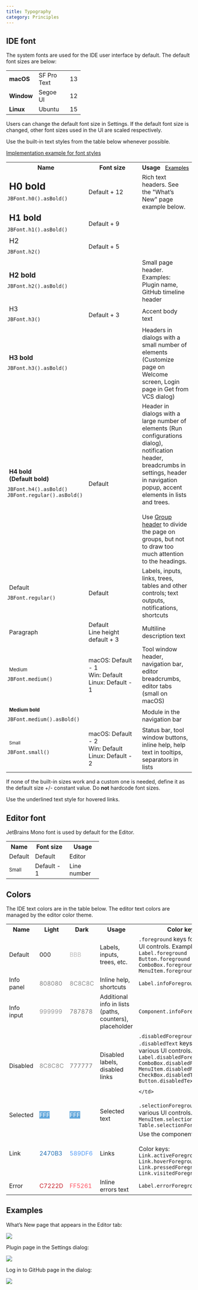 ```yaml
---
title: Typography
category: Principles
---
```


## IDE font

The system fonts are used for the IDE user interface by default. The default font sizes are below:

<table style="width: 40%;">
<col width="35%">
<col width="45%">
  <tr class="table-line">
    <td> <strong> macOS </strong> </td>
    <td> SF Pro Text  </td> 
    <td> 13 </td>
  </tr>
  <tr class="table-line">
    <td> <strong>Window</strong> </td>
    <td> Segoe UI </td>
    <td> 12 </td>
  </tr>
  <tr>
    <td> <strong>Linux</strong> </td>
    <td> Ubuntu </td>
    <td> 15 </td>
  </tr>
</table>


Users can change the default font size in Settings. If the default font size is changed, other font sizes used in the UI are scaled respectively.

Use the built-in text styles from the table below whenever possible.

<aside class="note sideblock _visible"><a href="https://github.com/JetBrains/intellij-community/blob/2b64d3b15dbd16ae03b3f0fd40a503c65601e3b0/platform/platform-impl/src/com/intellij/internal/LabelSizeDemoAction.kt#L13">Implementation example for&nbsp;font styles</a> </aside>

<table style="width: 100%;" class="table-left-padding">
<col width="23%">
<col width="30%">
  <th class="table-line"> Name </th>
  <th class="table-line"> Font size </th>
  <th class="table-line"> Usage&nbsp;&nbsp;&nbsp;<a href="{{site.baseurl}}/principles/typography/#examples" style="font-size: 14px;font-weight: 500;">Examples</a> </th>
  
  <tr>
    <td class="table-line table-line-vertical"> <span style="font-size: 26px"> <strong>H0 bold</strong> </span> <div style="margin: 10px 0 5px -5px"><code>JBFont.h0().asBold()</code></div></td>
    <td class="table-line table-line-vertical"> Default + 12 </td>
    <td>
        Rich text headers. See the "What’s New" page example below.          
    </td>    
  </tr>

  <tr>
    <td class="table-line table-line-vertical"> <span style="font-size: 23px"> <strong>H1 bold</strong> </span> <div style="margin: 10px 0 5px -5px"><code>JBFont.h1().asBold()</code></div></td>
    <td class="table-line table-line-vertical"> Default + 9 </td>
    <td> </td>    
  </tr>

  <tr>
    <td class="table-line table-line-vertical"> <span style="font-size: 19px"> H2 </span> <div style="margin: 10px 0 5px -5px"><code>JBFont.h2()</code></div></td>
    <td class="table-line-vertical"> Default + 5 </td>
    <td class="table-line"> </td>    
  </tr>

  <tr class="table-line">
    <td class="table-line-vertical"> <span style="font-size: 19px"> <strong>H2 bold</strong> </span> <div style="margin: 10px 0 5px -5px"><code>JBFont.h2().asBold()</code></div></td>
    <td class="table-line-vertical"> </td>    
    <td>
        Small page header. Examples: Plugin name, GitHub timeline header
    </td>
  </tr>

  <tr>
    <td class="table-line table-line-vertical"> <span style="font-size: 17px"> H3 </span> <div style="margin: 10px 0 5px -5px"><code>JBFont.h3()</code></div></td>
    <td class="table-line-vertical"> Default + 3 </td>
    <td class="table-line">
        Accent body text 
    </td>    
  </tr>

  <tr class="table-line">
    <td class="table-line-vertical"> <span style="font-size: 17px"> <strong>H3 bold</strong> </span> <div style="margin: 10px 0 5px -5px"><code>JBFont.h3().asBold()</code></div></td>
    <td class="table-line-vertical"> </td>    
    <td>
        Headers in dialogs with a small number of elements (Customize page on Welcome screen, Login page in Get from VCS dialog)
    </td>    
  </tr>

  <tr class="table-line">
    <td class="table-line-vertical"> <strong>H4 bold <br/> (Default bold)</strong> <div style="margin: 10px 0 5px -5px"> <code>JBFont.h4().asBold()</code> <code>JBFont.regular().asBold()</code> </div> </td>
    <td class="table-line-vertical"> Default </td>    
    <td>
        Header in dialogs with a large number of elements (Run configurations dialog), notification header, breadcrumbs in settings, header in navigation popup, accent elements in lists and trees. <br/><br/>
        Use <a href="{{site.baseurl}}/controls/group_header">Group header</a> to divide the page on groups, but not to draw too much attention to the headings.
    </td>    
  </tr>

  <tr class="table-line">
    <td class="table-line-vertical"> Default <div style="margin: 10px 0 5px -5px"><code>JBFont.regular()</code></div></td>
    <td class="table-line-vertical"> Default </td>
    <td>
        Labels, inputs, links, trees, tables and other controls; text outputs, notifications, shortcuts
    </td>
  </tr>

  <tr class="table-line">
    <td class="table-line-vertical"> Paragraph </td>
    <td class="table-line-vertical"> 
         Default <br/>
         Line height default + 3
    </td>
    <td>
        Multiline description text
    </td>
  </tr>

  <tr>
    <td class="table-line table-line-vertical"> <span style="font-size: 13px"> Medium </span> <div style="margin: 10px 0 5px -5px"><code>JBFont.medium()</code></div></td>
    <td class="table-line-vertical">
        macOS: Default - 1 <br/>
        Win: Default <br/>
        Linux: Default - 1
    </td>
    <td class="table-line">
        Tool window header, navigation bar, editor breadcrumbs, editor tabs (small on macOS)
    </td>
  </tr>

  <tr class="table-line">
    <td class="table-line-vertical"> <span style="font-size: 13px"> <strong>Medium bold</strong> </span> <div style="margin: 10px 0 5px -5px"><code>JBFont.medium().asBold()</code></div></td>
    <td class="table-line-vertical"> </td>
    <td>
        Module in the navigation bar
    </td>
  </tr>

  <tr>
    <td class="table-line-vertical"> <span style="font-size: 12px"> Small </span> <div style="margin: 10px 0 5px -5px"><code>JBFont.small()</code></div></td>
    <td class="table-line-vertical">
        macOS: Default - 2 <br/>
        Win: Default <br/>
        Linux: Default - 2
    </td>
    <td>
        Status bar, tool window buttons, inline help, help text in tooltips, separators in lists
    </td>
  </tr>
</table>

If none of the built-in sizes work and a custom one is needed, define it as the default size +/- constant value. Do **not** hardcode font sizes.

Use the underlined text style for hovered links.


## Editor font

JetBrains Mono font is used by default for the Editor.

<table style="width: 50%;">
<col width="28%">
<col width="37%">
<th class="table-line"> Name </th>
<th class="table-line"> Font size </th>
<th class="table-line"> Usage </th>  
  <tr class="table-line">
    <td> Default </td>
    <td> Default </td>
    <td> Editor </td>    
  </tr>
  <tr>
    <td> <span style="font-size: 13px;"> Small </span> </td>
    <td> Default - 1 </td>
    <td> Line number </td>    
  </tr>
</table>


## Colors

The IDE text colors are in the table below. The editor text colors are managed by the editor color theme.

<table>
<col width="17%">
<col width="15%">
<col width="15%">
<col width="30%">
<th class="table-line"> Name </th>
<th class="table-line"> Light </th>
<th class="table-line"> Dark </th>
<th class="table-line"> Usage </th>
<th class="table-line"> Color key </th>  
  <tr class="table-line">
    <td> Default </td>
    <td> 000 </td>
    <td> <span style="color: #BBBBBB">BBB</span> </td>
    <td>
        Labels, inputs, <br/> trees, etc.
    </td>
    <td>
        <code>.foreground</code> keys for various UI controls. Examples: 
        <code>Label.foreground</code> <br/>
        <code>Button.foreground</code> <br/> 
        <code>ComboBox.foreground</code> <br/> 
        <code>MenuItem.foreground</code>
    </td>
  </tr>

  <tr class="table-line">
    <td> Info panel </td>
    <td> <span style="color: #808080">808080</span> </td>
    <td> <span style="color: #8C8C8C">8C8C8C</span> </td>
    <td>
        Inline help, shortcuts
    </td>
    <td>
        <code>Label.infoForeground</code> 
    </td>
  </tr>

  <tr class="table-line">
    <td> Info input </td>
    <td> <span style="color: #999999">999999</span> </td>
    <td> <span style="color: #787878">787878</span> </td>
    <td>
        Additional info in&nbsp;lists (paths, counters), placeholder
    </td>
    <td>
        <code>Component.infoForeground</code> 
    </td>
  </tr>

  <tr class="table-line">
    <td> Disabled </td>
    <td> <span style="color: #8C8C8C">8C8C8C</span> </td>
    <td> <span style="color: #777777">777777</span> </td>
    <td>
        Disabled labels, disabled links
    </td>
    <td>
        <code>.disabledForeground</code> and <code>.disabledText</code> keys for various UI controls. Examples: 
        <code>Label.disabledForeground</code> <br/>
        <code>ComboBox.disabledForeground</code> <br/>
        <code>MenuItem.disabledForeground</code> <br/>
        <code>CheckBox.disabledText</code> <br/>
        <code>Button.disabledText</code> <br/>

    </td>
  </tr>

  <tr class="table-line">
    <td> Selected </td>
    <td> <span style="color: #ffffff; background: #62A7DB;">FFF</span> </td>
    <td> <span style="color: #ffffff; background: #62A7DB;">FFF</span> </td>
    <td>
        Selected text
    </td>
    <td>
        <code>.selectionForeground</code> keys for various UI controls. Examples:
        <code>MenuItem.selectionForeground</code>
        <code>Table.selectionForeground</code>
    </td>
  </tr>

  <tr class="table-line">
    <td> Link </td>
    <td> <span style="color: #2470B3">2470B3</span> </td>
    <td> <span style="color: #589DF6">589DF6</span> </td>
    <td> 
        Links
    </td>
    <td>
        Use the component <code>LinkLabel</code> <br/><br/>
        Color keys: <br/>
        <code>Link.activeForeground</code> <br/>
        <code>Link.hoverForeground</code> <br/>
        <code>Link.pressedForeground</code> <br/>
        <code>Link.visitedForeground</code> <br/>
    </td>
  </tr>

  <tr>
    <td> Error </td>
    <td> <span style="color: #C7222D">C7222D</span> </td>
    <td> <span style="color: #FF5261">FF5261</span> </td>
    <td>
        Inline errors text
    </td>
    <td>
        <code>Label.errorForeground</code>
    </td>
  </tr>
</table>


## Examples

What’s New page that appears in the Editor tab:

![]({{site.baseurl}}/images/typography/whats_new.png)

Plugin page in the Settings dialog:

![]({{site.baseurl}}/images/typography/plugins.png)


Log in to GitHub page in the dialog:

![]({{site.baseurl}}/images/typography/github.png)

